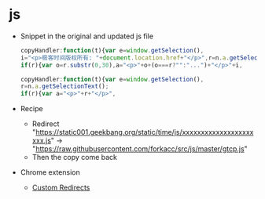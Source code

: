# js

- Snippet in the original and updated js file

    ```js
    copyHandler:function(t){var e=window.getSelection(),
    i="<p>极客时间版权所有: "+document.location.href+"</p>",r=n.a.getSelectionText();
    if(r){var o=r.substr(0,30),a="<p>"+o+(o===r?"":"...")+"</p>"+i,
    ```
    
    ```js
    copyHandler:function(t){var e=window.getSelection(),
    r=n.a.getSelectionText();
    if(r){var a="<p>"+r+"</p>",
    ```

- Recipe
    - Redirect "https://static001.geekbang.org/static/time/js/xxxxxxxxxxxxxxxxxxxxxx.js" -> "https://raw.githubusercontent.com/forkacc/src/js/master/gtcp.js"
    - Then the copy come back

- Chrome extension
    - [Custom Redirects](https://chrome.google.com/webstore/detail/custom-redirects/kekdllcidamgebonidegjekidhdihdli)
